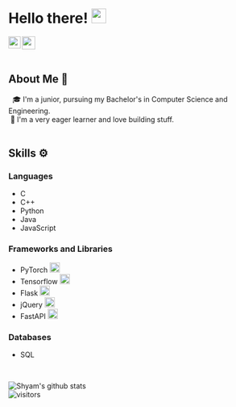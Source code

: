 # Hello there! <img src="https://github.com/TheDudeThatCode/TheDudeThatCode/blob/master/Assets/Hi.gif" width="29px">

<a href="https://www.linkedin.com/in/shyam-sundaram/">
  <img align="left" width="24px" src="https://cdn.jsdelivr.net/npm/simple-icons@v3/icons/linkedin.svg"  />
</a>
<a href="mailto:mail.shyam.sundaram@gmail.com">
  <img width="26px" src="https://cdn.jsdelivr.net/npm/simple-icons@v3/icons/gmail.svg"  />
</a>
<br>

<br />

## About Me 🚀
&nbsp; 🎓 I'm a junior, pursuing my Bachelor's in Computer Science and Engineering. </br>
&nbsp;:wrench: I'm a very eager learner and love building stuff.</br><br>

## Skills :gear:
### Languages
- C
- C++
- Python
- Java
- JavaScript
### Frameworks and Libraries
- PyTorch <img width="20px" src="https://cdn.jsdelivr.net/npm/simple-icons@v3/icons/pytorch.svg"  />
- Tensorflow <img width="20px" src="https://cdn.jsdelivr.net/npm/simple-icons@v3/icons/tensorflow.svg"  />
- Flask <img width="20px" src="https://cdn.jsdelivr.net/npm/simple-icons@v3/icons/flask.svg"  />
- jQuery <img  width="20px" src="https://cdn.jsdelivr.net/npm/simple-icons@v3/icons/jquery.svg"  />
- FastAPI <img  width="20px" src="https://cdn.jsdelivr.net/npm/simple-icons@v3/icons/fastapi.svg"  />
### Databases
- SQL

<br>

![Shyam's github stats](https://github-readme-stats.vercel.app/api?username=ShyamSundaram&show_icons=true&hide_border=true&theme=dracula)
<br />
![visitors](https://visitor-badge.laobi.icu/badge?page_id=ShyamSundaram.ShyamSundaram)
